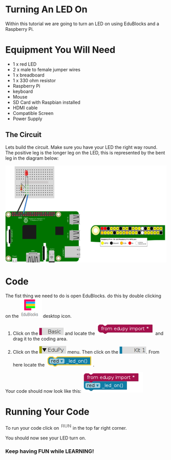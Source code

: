 # Turning An LED On
Within this tutorial we are going to turn an LED on using EduBlocks and a Raspberry Pi.

# Equipment You Will Need

* 1 x red LED
* 2 x male to female jumper wires
* 1 x breadboard
* 1 x 330 ohm resistor
* Raspberry Pi
* keyboard
* Mouse
* SD Card with Raspbian installed
* HDMI cable
* Compatible Screen
* Power Supply

## The Circuit
Lets build the circuit. Make sure you have your LED the right way round. The positive leg is the longer leg on the LED, this is represented by the bent leg in the diagram below:

![LED Circuit](Images/LED_Diagram.png)

# Code
The fist thing we need to do is open EduBlocks. do this by double clicking on the ![EduBlocks](Images/EduBlocks.png) desktop icon.

1. Click on the ![Basics menu](Images/Basic.png) and locate the ![Import Edupy](Images/Import_edupy.png) and drag it to the coding area.

2. Click on the ![EduPy menu](Images/EduPy.png) menu. Then click on the ![Kit1 menu](Images/Kit1.png). From here locate the ![Red LED on block](Images/Red_on.png).

Your code should now look like this:
![LED on](Images/Red_LED_on.png)

# Running Your Code
To run your code click on ![Run](Images/Run.png) in the top far right corner.

You should now see your LED turn on.

### Keep having FUN while LEARNING!
